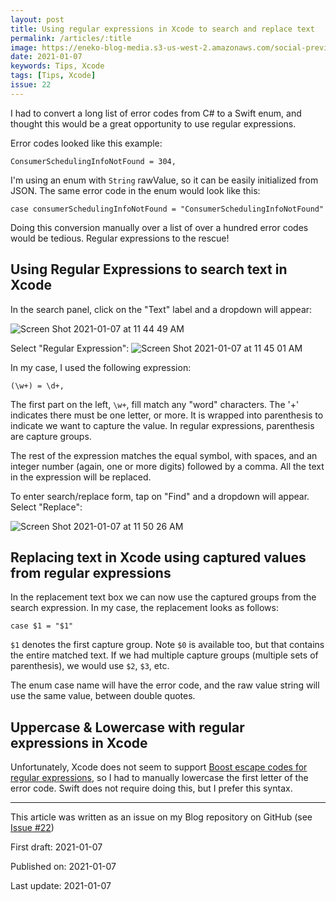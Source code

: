 ```yaml
---
layout: post
title: Using regular expressions in Xcode to search and replace text
permalink: /articles/:title
image: https://eneko-blog-media.s3-us-west-2.amazonaws.com/social-preview/issue-22.png
date: 2021-01-07
keywords: Tips, Xcode
tags: [Tips, Xcode]
issue: 22
---
```


I had to convert a long list of error codes from C# to a Swift enum, and thought this would be a great opportunity to use regular expressions.

Error codes looked like this example:
```
ConsumerSchedulingInfoNotFound = 304,
```

I'm using an enum with `String` rawValue, so it can be easily initialized from JSON. The same error code in the enum would look like this:
```
case consumerSchedulingInfoNotFound = "ConsumerSchedulingInfoNotFound"
```

Doing this conversion manually over a list of over a hundred error codes would be tedious. Regular expressions to the rescue!

## Using Regular Expressions to search text in Xcode

In the search panel, click on the "Text" label and a dropdown will appear:

![Screen Shot 2021-01-07 at 11 44 49 AM](https://user-images.githubusercontent.com/32922/103937671-f26a9d80-50dd-11eb-80bf-e4ddfbe43c07.png)

Select "Regular Expression":
![Screen Shot 2021-01-07 at 11 45 01 AM](https://user-images.githubusercontent.com/32922/103937689-fac2d880-50dd-11eb-8be6-a43cefdd27e3.png)

In my case, I used the following expression:

```regex
(\w+) = \d+,
```

The first part on the left, `\w+`, fill match any "word" characters. The '+' indicates there must be one letter, or more. It is wrapped into parenthesis to indicate we want to capture the value. In regular expressions, parenthesis are capture groups.

The rest of the expression matches the equal symbol, with spaces, and an integer number (again, one or more digits) followed by a comma. All the text in the expression will be replaced.

To enter search/replace form, tap on "Find" and a dropdown will appear. Select "Replace":

![Screen Shot 2021-01-07 at 11 50 26 AM](https://user-images.githubusercontent.com/32922/103938086-92282b80-50de-11eb-87b0-645a1db9553a.png)

## Replacing text in Xcode using captured values from regular expressions

In the replacement text box we can now use the captured groups from the search expression. In my case, the replacement looks as follows:

```
case $1 = "$1"
```

`$1` denotes the first capture group. Note `$0` is available too, but that contains the entire matched text. If we had multiple capture groups (multiple sets of parenthesis), we would use `$2`, `$3`, etc.

The enum case name will have the error code, and the raw value string will use the same value, between double quotes.

## Uppercase & Lowercase with regular expressions in Xcode

Unfortunately, Xcode does not seem to support [Boost escape codes for regular expressions](https://www.boost.org/doc/libs/1_44_0/libs/regex/doc/html/boost_regex/format/perl_format.html), so I had to manually lowercase the first letter of the error code. Swift does not require doing this, but I prefer this syntax.


---

<div class="post-closure">
    <p>This article was written as an issue on my Blog repository on GitHub (see <a target="_blank" href="https://github.com/eneko/Blog/issues/22">Issue #22</a>)</p>
    <p>First draft: 2021-01-07</p>
    <p>Published on: 2021-01-07</p>
    <p>Last update: 2021-01-07</p>
</div>
